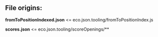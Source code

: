 ## File origins:

__fromToPositionIndexed.json__ <= eco.json.tooling/fromToPositionIndex.js

__scores.json__ <= eco.json.tooling/scoreOpenings/**



